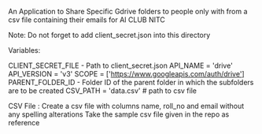 An Application to Share Specific Gdrive folders to people only with from a csv file containing their emails for AI CLUB NITC

Note: Do not forget to add client_secret.json into this directory

Variables:

CLIENT_SECRET_FILE - Path to client_secret.json
API_NAME = 'drive'
API_VERSION = 'v3'
SCOPE = ['https://www.googleapis.com/auth/drive']
PARENT_FOLDER_ID - Folder ID of the parent folder in which the subfolders are to be created
CSV_PATH = 'data.csv' # path to csv file

CSV File :
Create a csv file with columns name, roll_no and email  without any spelling alterations
Take the sample csv file given in the repo as reference